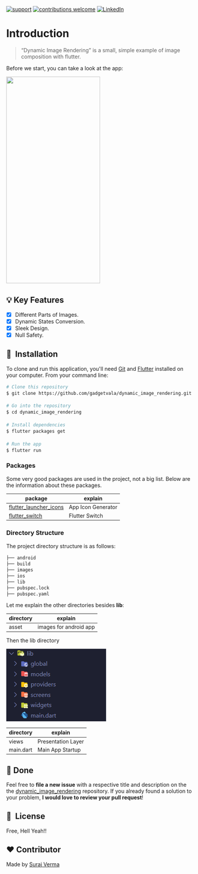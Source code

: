 [![support](https://img.shields.io/badge/plateform-flutter%7Candroid%20studio-9cf?style=plastic&logo=appveyor)](https://github.com/gadgetvala/dynamic_image_rendering)
[![contributions welcome](https://img.shields.io/badge/contributions-welcome-brightgreen.svg?style=flat)](https://github.com/gadgetvala/dynamic_image_rendering/issues)
[![LinkedIn](https://img.shields.io/badge/-LinkedIn-black.svg?style=flat-square&logo=linkedin&colorB=555)](https://www.linkedin.com/in/gadgetvala/)

# Introduction

> “Dynamic Image Rendering”
> is a small, simple example of image composition with flutter.

Before we start, you can take a look at the app:

<img src="images/output.gif" width="250" height="550"/>

## :bulb: Key Features

- [x] Different Parts of Images.
- [x] Dynamic States Conversion.
- [x] Sleek Design.
- [x] Null Safety.

## 🚀 &nbsp;Installation

To clone and run this application, you'll need [Git](https://git-scm.com) and [Flutter](https://flutter.dev/docs/get-started/install) installed on your computer. From your command line:

```bash
# Clone this repository
$ git clone https://github.com/gadgetvala/dynamic_image_rendering.git

# Go into the repository
$ cd dynamic_image_rendering

# Install dependencies
$ flutter packages get

# Run the app
$ flutter run
```

### Packages

Some very good packages are used in the project, not a big list.
Below are the information about these packages.

| package                                                                   | explain            |
| ------------------------------------------------------------------------- | ------------------ |
| [flutter_launcher_icons](https://pub.dev/packages/flutter_launcher_icons) | App Icon Generator |
| [flutter_switch](https://pub.dev/packages/flutter_switch)                 | Flutter Switch     |

### Directory Structure

The project directory structure is as follows:

```
├── android
├── build
├── images
├── ios
├── lib
├── pubspec.lock
├── pubspec.yaml

```

Let me explain the other directories besides **lib**:

| directory | explain                |
| --------- | ---------------------- |
| asset     | images for android app |

Then the lib directory

![lib](images/lib.png)

| directory | explain            |
| --------- | ------------------ |
| views     | Presentation Layer |
| main.dart | Main App Startup   |

## :clap: Done

Feel free to **file a new issue** with a respective title and description on the the [dynamic_image_rendering](https://github.com/gadgetvala/flutter_refresher_projects/issues) repository. If you already found a solution to your problem, **I would love to review your pull request**!

## 📘&nbsp; License

Free, Hell Yeah!!

## :heart: Contributor

Made by [Suraj Verma](https://github.com/gadgetvala)
